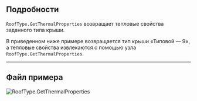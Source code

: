 ## Подробности
`RoofType.GetThermalProperties` возвращает тепловые свойства заданного типа крыши.

В приведенном ниже примере возвращается тип крыши «Типовой — 9», а тепловые свойства извлекаются с помощью узла `RoofType.GetThermalProperties`.
___
## Файл примера

![RoofType.GetThermalProperties](./Revit.Elements.RoofType.GetThermalProperties_img.jpg)
